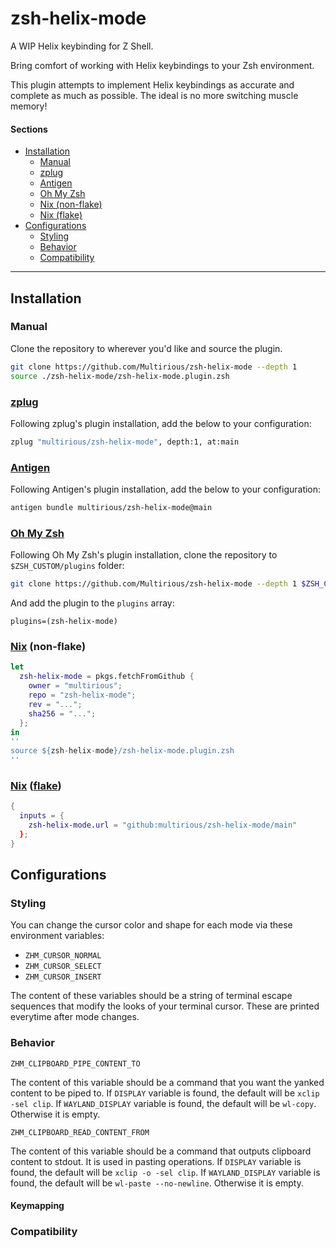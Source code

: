 # zsh-helix-mode
A WIP Helix keybinding for Z Shell.

Bring comfort of working with Helix keybindings to your Zsh environment.

This plugin attempts to implement Helix keybindings as accurate and complete
as much as possible. The ideal is no more switching muscle memory!

#### Sections
- [Installation](#Installation)
  - [Manual](#manual)
  - [zplug](#zplug)
  - [Antigen](#antigen)
  - [Oh My Zsh](#oh-my-zsh)
  - [Nix (non-flake)](#nix-non-flake)
  - [Nix (flake)](#nix-flake)
- [Configurations](#configurations)
  - [Styling](#styling)
  - [Behavior](#behavior)
  - [Compatibility](#compatibility)

---

## Installation

### Manual

Clone the repository to wherever you'd like and source the plugin.
```sh
git clone https://github.com/Multirious/zsh-helix-mode --depth 1
source ./zsh-helix-mode/zsh-helix-mode.plugin.zsh
```

### [zplug](https://github.com/zplug/zplug)

Following zplug's plugin installation, add the below to your configuration:
```sh
zplug "multirious/zsh-helix-mode", depth:1, at:main
```

### [Antigen](https://github.com/zsh-users/antigen)

Following Antigen's plugin installation, add the below to your configuration:
```sh
antigen bundle multirious/zsh-helix-mode@main
```

### [Oh My Zsh](https://github.com/ohmyzsh)

Following Oh My Zsh's plugin installation, clone the repository to `$ZSH_CUSTOM/plugins` folder:
```sh
git clone https://github.com/Multirious/zsh-helix-mode --depth 1 $ZSH_CUSTOM/plugins/zsh-helix-mode
```
And add the plugin to the `plugins` array:
```
plugins=(zsh-helix-mode)
```

### [Nix](https://nixos.org/) (non-flake)
```nix
let
  zsh-helix-mode = pkgs.fetchFromGithub {
    owner = "multirious";
    repo = "zsh-helix-mode";
    rev = "...";
    sha256 = "...";
  };
in
''
source ${zsh-helix-mode}/zsh-helix-mode.plugin.zsh
''
```

### [Nix](https://nixos.org/) ([flake](https://nix.dev/concepts/flakes.html))
```nix
{
  inputs = {
    zsh-helix-mode.url = "github:multirious/zsh-helix-mode/main"
  };
}
```

## Configurations

### Styling

You can change the cursor color and shape for each mode via these environment variables:
- `ZHM_CURSOR_NORMAL`
- `ZHM_CURSOR_SELECT`
- `ZHM_CURSOR_INSERT`

The content of these variables should be a string of terminal escape sequences that modify the looks of your terminal cursor.
These are printed everytime after mode changes.

### Behavior

`ZHM_CLIPBOARD_PIPE_CONTENT_TO`

The content of this variable should be a command that you want the yanked content to be piped to.
If `DISPLAY` variable is found, the default will be `xclip -sel clip`.
If `WAYLAND_DISPLAY` variable is found, the default will be `wl-copy`.
Otherwise it is empty.

`ZHM_CLIPBOARD_READ_CONTENT_FROM`

The content of this variable should be a command that outputs clipboard
content to stdout. It is used in pasting operations.
If `DISPLAY` variable is found, the default will be `xclip -o -sel clip`.
If `WAYLAND_DISPLAY` variable is found, the default will be `wl-paste --no-newline`.
Otherwise it is empty.

#### Keymapping

### Compatibility